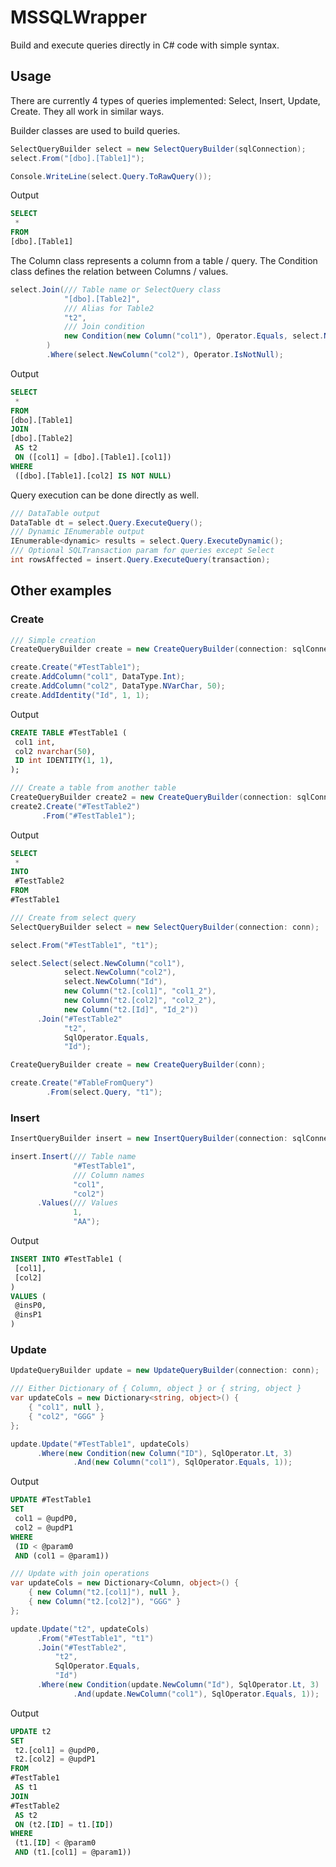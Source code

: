 # MSSQLWrapper

Build and execute queries directly in C# code with simple syntax.

## Usage

There are currently 4 types of queries implemented: Select, Insert, Update, Create. They all work in similar ways. 

Builder classes are used to build queries.

```csharp
SelectQueryBuilder select = new SelectQueryBuilder(sqlConnection);
select.From("[dbo].[Table1]");

Console.WriteLine(select.Query.ToRawQuery());
```

Output

```sql
SELECT
 *
FROM
[dbo].[Table1]
```

The Column class represents a column from a table / query. The Condition class defines the relation between Columns / values. 

```csharp
select.Join(/// Table name or SelectQuery class
            "[dbo].[Table2]",
            /// Alias for Table2
            "t2",
            /// Join condition
            new Condition(new Column("col1"), Operator.Equals, select.NewColumn("col1"))
        )
        .Where(select.NewColumn("col2"), Operator.IsNotNull);
```

Output

```sql
SELECT
 *
FROM
[dbo].[Table1]
JOIN
[dbo].[Table2]
 AS t2
 ON ([col1] = [dbo].[Table1].[col1])
WHERE
 ([dbo].[Table1].[col2] IS NOT NULL)
```

Query execution can be done directly as well. 

```csharp
/// DataTable output
DataTable dt = select.Query.ExecuteQuery();
/// Dynamic IEnumerable output
IEnumerable<dynamic> results = select.Query.ExecuteDynamic();
/// Optional SQLTransaction param for queries except Select
int rowsAffected = insert.Query.ExecuteQuery(transaction);
```

## Other examples

### Create
```csharp
/// Simple creation
CreateQueryBuilder create = new CreateQueryBuilder(connection: sqlConnection);

create.Create("#TestTable1");
create.AddColumn("col1", DataType.Int);
create.AddColumn("col2", DataType.NVarChar, 50);
create.AddIdentity("Id", 1, 1);
```

Output

```sql
CREATE TABLE #TestTable1 (
 col1 int,
 col2 nvarchar(50),
 ID int IDENTITY(1, 1),
);
```

```csharp
/// Create a table from another table
CreateQueryBuilder create2 = new CreateQueryBuilder(connection: sqlConnection);
create2.Create("#TestTable2")
       .From("#TestTable1");
```

Output

```sql
SELECT
 *
INTO
 #TestTable2
FROM
#TestTable1
```

```csharp
/// Create from select query
SelectQueryBuilder select = new SelectQueryBuilder(connection: conn);

select.From("#TestTable1", "t1");

select.Select(select.NewColumn("col1"),
            select.NewColumn("col2"),
            select.NewColumn("Id"),
            new Column("t2.[col1]", "col1_2"),
            new Column("t2.[col2]", "col2_2"),
            new Column("t2.[Id]", "Id_2"))
      .Join("#TestTable2"
            "t2",
            SqlOperator.Equals,
            "Id");

CreateQueryBuilder create = new CreateQueryBuilder(conn);

create.Create("#TableFromQuery")
        .From(select.Query, "t1");
```

### Insert
```csharp
InsertQueryBuilder insert = new InsertQueryBuilder(connection: sqlConnection);

insert.Insert(/// Table name
              "#TestTable1",
              /// Column names
              "col1",
              "col2")
      .Values(/// Values
              1,
              "AA");
```

Output

```sql
INSERT INTO #TestTable1 (
 [col1],
 [col2]
)
VALUES (
 @insP0,
 @insP1
)
```

### Update
```csharp
UpdateQueryBuilder update = new UpdateQueryBuilder(connection: conn);

/// Either Dictionary of { Column, object } or { string, object }
var updateCols = new Dictionary<string, object>() {
    { "col1", null },
    { "col2", "GGG" }
};

update.Update("#TestTable1", updateCols)
      .Where(new Condition(new Column("ID"), SqlOperator.Lt, 3)
              .And(new Column("col1"), SqlOperator.Equals, 1));
```

Output

```sql
UPDATE #TestTable1
SET
 col1 = @updP0,
 col2 = @updP1
WHERE
 (ID < @param0
 AND (col1 = @param1))
```

```csharp
/// Update with join operations
var updateCols = new Dictionary<Column, object>() {
    { new Column("t2.[col1]"), null },
    { new Column("t2.[col2]"), "GGG" }
};

update.Update("t2", updateCols)
      .From("#TestTable1", "t1")
      .Join("#TestTable2",
          "t2",
          SqlOperator.Equals,
          "Id")
      .Where(new Condition(update.NewColumn("Id"), SqlOperator.Lt, 3)
              .And(update.NewColumn("col1"), SqlOperator.Equals, 1));
```

Output

```sql
UPDATE t2
SET
 t2.[col1] = @updP0,
 t2.[col2] = @updP1
FROM
#TestTable1
 AS t1
JOIN
#TestTable2
 AS t2
 ON (t2.[ID] = t1.[ID])
WHERE
 (t1.[ID] < @param0
 AND (t1.[col1] = @param1))
```
